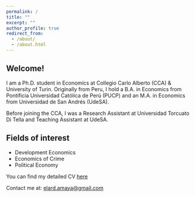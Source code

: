 ```yaml
---
permalink: /
title: ""
excerpt: ""
author_profile: true
redirect_from: 
  - /about/
  - /about.html
---
```


Welcome!
------
I am a Ph.D. student in Economics at Collegio Carlo Alberto (CCA) & University of Turin. Originally from Peru, I hold a B.A. in Economics from Pontificia Universidad Católica de Perú (PUCP) and an M.A. in Economics from Universidad de San Andrés (UdeSA).

Before joining the CCA, I was a Research Assistant at Universidad Torcuato Di Tella and Teaching Assistant at UdeSA.

Fields of interest 
-----
* Development Economics
* Economics of Crime
* Political Economy


You can find my detailed CV [here](https://www.dropbox.com/s/5gxs6n53u4sdvv5/cv_eamaya.pdf?dl=0)

Contact me at:
[elard.amaya@gmail.com](mailto:elard.amaya@gmail.com?subject=[GitHub]%20Source%20Han%20Sans)
